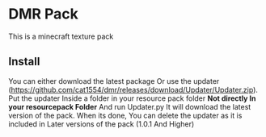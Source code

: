 # DMR Pack

This is a minecraft texture pack

## Install 
You can either download the latest package Or use the updater (https://github.com/cat1554/dmr/releases/download/Updater/Updater.zip).
Put the updater Inside a folder in your resource pack folder **Not directly In your resourcepack Folder** And run Updater.py 
It will download the latest version of the pack. When its done, You can delete the updater as it is included in Later versions of the pack (1.0.1 And Higher)

